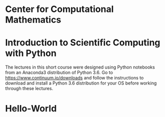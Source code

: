 # Center for Computational Mathematics
# Introduction to Scientific Computing with Python

The lectures in this short course were designed using Python notebooks
from an Anaconda3 distribution of Python 3.6.
Go to https://www.continuum.io/downloads and follow the instructions to download 
and install a Python 3.6 distribution for your OS before working through these lectures. 

 
# Hello-World
